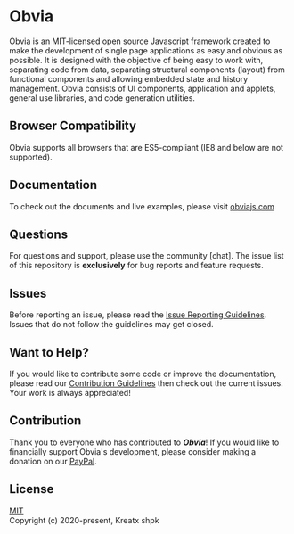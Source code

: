 # Obvia
Obvia is an MIT-licensed open source Javascript framework created to make the development of single page applications as easy and obvious as possible. It is designed with the objective of being easy to work with, separating code from data, separating structural components (layout) from functional components and allowing embedded state and history management. Obvia consists of UI components, application and applets, general use libraries, and code generation utilities.

## Browser Compatibility
Obvia supports all browsers that are ES5-compliant (IE8 and below are not supported).

## Documentation
To check out the documents and live examples, please visit [obviajs.com]

## Questions
For questions and support, please use the community [chat]. The issue list of this repository is **exclusively** for bug reports and feature requests.

## Issues
Before reporting an issue, please read the [Issue Reporting Guidelines]. Issues that do not follow the guidelines may get closed.

## Want to Help?
If you would like to contribute some code or improve the documentation, please read our [Contribution Guidelines] then check out the current issues. Your work is always appreciated!

## Contribution
Thank you to everyone who has contributed to ***Obvia***!
If you would like to financially support Obvia's development, please consider making a donation on our [PayPal].

## License
[MIT]\
Copyright (c) 2020-present, Kreatx shpk 

[obviajs.com]: https://obviajs.com/
[Issue Reporting Guidelines]: https://github.com/kreatx-admin/obvia/blob/master/.github/CONTRIBUTING.md#issue-reporting-guidelines
[Contribution Guidelines]: https://github.com/kreatx-admin/obvia/blob/master/.github/CONTRIBUTING.md
[PayPal]: https://paypal.me/obviajs
[MIT]: https://opensource.org/licenses/MIT